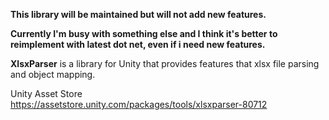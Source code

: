 **This library will be maintained but will not add new features.** 

**Currently I'm busy with something else and I think it's better to reimplement with latest dot net, even if i need new features.**

**XlsxParser** is a library for Unity that provides features that xlsx file parsing and object mapping.

Unity Asset Store<br> https://assetstore.unity.com/packages/tools/xlsxparser-80712
